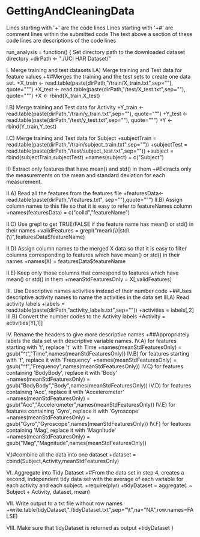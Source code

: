 # GettingAndCleaningData
Lines starting with '+' are the code lines
Lines starting with '+#' are comment lines within the submitted code
The text above a section of these code lines are descriptions of the code lines

run_analysis = function()
{
Set directory path to the downloaded dataset directory
+dirPath <- "./UCI HAR Dataset/"

I. Merge training and test datasets
I.A) Merge training and Test data for feature values
+##Merges the training and the test sets to create one data set.
+X_train <- read.table(paste(dirPath,"/train/X_train.txt",sep=""), quote="\"")
+X_test <- read.table(paste(dirPath,"/test/X_test.txt",sep=""), quote="\"")
+X <- rbind(X_train,X_test)

I.B) Merge training and Test data for Activity
+Y_train <- read.table(paste(dirPath,"/train/y_train.txt",sep=""), quote="\"")
+Y_test <- read.table(paste(dirPath,"/test/y_test.txt",sep=""), quote="\"") 
+Y <- rbind(Y_train,Y_test)

I.C) Merge training and Test data for Subject
+subjectTrain = read.table(paste(dirPath,"/train/subject_train.txt",sep=""))
+subjectTest = read.table(paste(dirPath,"/test/subject_test.txt",sep=""))
+subject = rbind(subjectTrain,subjectTest)
+names(subject) = c("Subject")

II) Extract only features that have mean() and std() in them
+#Extracts only the measurements on the mean and standard deviation for each measurement.

II.A) Read all the features from the features file
+featuresData<-read.table(paste(dirPath,"/features.txt", sep=""),quote="\"")
II.B) Assign column names to this file so that it is easy to refer to featureNames column
+names(featuresData) = c("colId","featureName")

II.C) Use grepl to get TRUE/FALSE if the feature name has mean() or std() in their names
+validFeatures = grepl("mean\\(\\)|std\\(\\)",featuresData$featureName)

II.D) Assign column names to the merged X data so that it is easy to filter columns corresponding to features which have mean() or std() in their names
+names(X) = featuresData$featureName

II.E) Keep only those columns that correspond to features which have mean() or std() in them
+meanStdFeaturesOnly = X[,validFeatures]


III. Use Descriptive names activities instead of their number code
+##Uses descriptive activity names to name the activities in the data set
III.A) Read activity labels
+labels = read.table(paste(dirPath,"activity_labels.txt",sep=""))
+activities = labels[,2]
III.B) Convert the number codes to the Activity labels
+Activity = activities[Y[,1]]

IV. Rename the headers to give more descriptive names
+##Appropriately labels the data set with descriptive variable names. 
IV.A) for features starting with 't', replace 't' with Time
+names(meanStdFeaturesOnly) = gsub("^t","Time",names(meanStdFeaturesOnly))
IV.B) for features starting with 'f', replace it with 'Frequency'
+names(meanStdFeaturesOnly) = gsub("^f","Frequency",names(meanStdFeaturesOnly))
IV.C) for features containing 'BodyBody', replace it with 'Body' 
+names(meanStdFeaturesOnly) = gsub("BodyBody","Body",names(meanStdFeaturesOnly))
IV.D) for features containing  'Acc', replace it with 'Accelerometer'
+names(meanStdFeaturesOnly) = gsub("Acc","Accelerometer",names(meanStdFeaturesOnly))
IV.E) for features containing  'Gyro', replace it with 'Gyroscope'
+names(meanStdFeaturesOnly) = gsub("Gyro","Gyroscope",names(meanStdFeaturesOnly))
IV.F) for features containing  'Mag', replace it with 'Magnitude'
+names(meanStdFeaturesOnly) = gsub("Mag","Magnitude",names(meanStdFeaturesOnly))

V.)#combine all the data into one dataset
+dataset = cbind(Subject,Activity,meanStdFeaturesOnly)

VI. Aggregate into Tidy Dataset
+#From the data set in step 4, creates a second, independent tidy data set with the average of each variable for each activity and each subject.
+require(plyr)
+tidyDataset = aggregate(. ~ Subject + Activity, dataset, mean)

VII. Write output to a txt file without row names
+write.table(tidyDataset,"./tidyDataset.txt",sep="\t",na="NA",row.names=FALSE)

VIII. Make sure that tidyDataset is returned as output
+tidyDataset
}